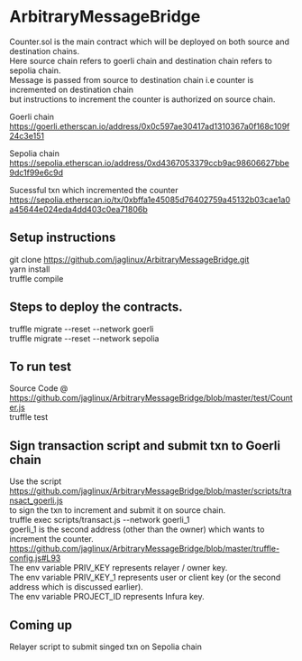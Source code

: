 # ArbitraryMessageBridge

Counter.sol is the main contract which will be deployed on both source and destination chains. <br>
Here source chain refers to goerli chain and destination chain refers to sepolia chain. <br>
Message is passed from source to destination chain i.e counter is incremented on destination chain <br>
but instructions to increment the counter is authorized  on source chain. <br>

Goerli chain 
https://goerli.etherscan.io/address/0x0c597ae30417ad1310367a0f168c109f24c3e151

Sepolia chain
https://sepolia.etherscan.io/address/0xd4367053379ccb9ac98606627bbe9dc1f99e6c9d

Sucessful txn which incremented the counter
https://sepolia.etherscan.io/tx/0xbffa1e45085d76402759a45132b03cae1a0a45644e024eda4dd403c0ea71806b
## Setup instructions<br>
git clone https://github.com/jaglinux/ArbitraryMessageBridge.git <br>
yarn install<br>
truffle compile <br>
## Steps to deploy the contracts. <br>
truffle migrate --reset --network goerli <br>
truffle migrate --reset --network sepolia  <br>
## To run test
Source Code @ https://github.com/jaglinux/ArbitraryMessageBridge/blob/master/test/Counter.js <br>
truffle test

## Sign transaction script and submit txn to Goerli chain 
Use the script https://github.com/jaglinux/ArbitraryMessageBridge/blob/master/scripts/transact_goerli.js <br>
to sign the txn to increment and submit it on source chain. <br>
truffle exec  scripts/transact.js --network goerli_1 <br>
goerli_1 is the second address (other than the owner) which wants to increment the counter. <br>
https://github.com/jaglinux/ArbitraryMessageBridge/blob/master/truffle-config.js#L93 <br>
The env variable PRIV_KEY represents relayer / owner key. <br>
The env variable PRIV_KEY_1 represents user or client key (or the second address which is discussed earlier). <br>
The env variable PROJECT_ID represents Infura key. <br>

## Coming up
Relayer script to submit singed txn on Sepolia chain <br>
